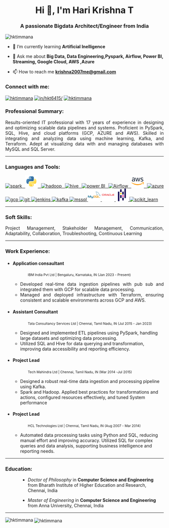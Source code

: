 <h1 align="center">Hi 👋, I'm Hari Krishna T</h1>
<h3 align="center">A passionate Bigdata Architect/Engineer from India</h3>

<p align="left"> <img src="https://komarev.com/ghpvc/?username=hktimmana&label=Profile%20views&color=0e75b6&style=flat" alt="hktimmana" /> </p>

- 🌱 I’m currently learning **Artificial Inelligence**

- 💬 Ask me about **Big Data, Data Engineering,Pyspark, Airflow, Power BI, Streaming, Google Cloud, AWS ,Azure**

- 📫 How to reach me **krishna2007me@gmail.com**

<h3 align="left">Connect with me:</h3>
<p align="left">
<a href="https://twitter.com/hktimmana" target="blank"><img align="center" src="https://raw.githubusercontent.com/rahuldkjain/github-profile-readme-generator/master/src/images/icons/Social/twitter.svg" alt="hktimmana" height="30" width="40" /></a>
<a href="https://linkedin.com/in/in/hkt6415/" target="blank"><img align="center" src="https://raw.githubusercontent.com/rahuldkjain/github-profile-readme-generator/master/src/images/icons/Social/linked-in-alt.svg" alt="in/hkt6415/" height="30" width="40" /></a>
<a href="https://stackoverflow.com/users/hktimmana" target="blank"><img align="center" src="https://raw.githubusercontent.com/rahuldkjain/github-profile-readme-generator/master/src/images/icons/Social/stack-overflow.svg" alt="hktimmana" height="30" width="40" /></a>
</p>
<h3 align="left">Professional Summary:</h3>
<p align="justify">Results-oriented IT professional with 17 years of experience in designing and optimizing scalable data pipelines and systems. Proficient in PySpark, SQL, Hive, and cloud platforms (GCP, AZURE and AWS). Skilled in integrating and analyzing data using machine learning, Kafka, and Terraform. Adept at visualizing data with   and managing databases with MySQL and SQL Server.</p>
<hr/>
<h3 align="left">Languages and Tools:</h3>
<p align="justify"> 
<a href="https://spark.apache.org" target="_blank" rel="noreferrer"> <img src="https://spark.apache.org/images/spark-logo-trademark.png" alt="spark" width="80" height="40"/> </a>
<a href="https://www.python.org" target="_blank" rel="noreferrer"> <img src="https://raw.githubusercontent.com/devicons/devicon/master/icons/python/python-original.svg" alt="python" width="40" height="40"/> </a>
 <a href="https://hadoop.apache.org/" target="_blank" rel="noreferrer"> <img src="https://www.vectorlogo.zone/logos/apache_hadoop/apache_hadoop-icon.svg" alt="hadoop" width="40" height="60"/> </a>
<a href="https://hive.apache.org/" target="_blank" rel="noreferrer"> <img src="https://www.vectorlogo.zone/logos/apache_hive/apache_hive-icon.svg" alt="hive" width="40" height="40"/> </a> 
<a href="https://app.powerbi.com" target="_blank" rel="noreferrer"> <img src="https://spark.apache.org/images/PowerBI-Logo-Square-Insight-Platforms.png" alt="power BI" width="90" height="50"/> </a>
<a href="https://airflow.com" target="_blank" rel="noreferrer"> <img src="https://spark.apache.org/images/AirflowLogo.png" alt="Airflow" width="80" height="40"/> </a>  
<a href="https://aws.amazon.com" target="_blank" rel="noreferrer"> <img src="https://raw.githubusercontent.com/devicons/devicon/master/icons/amazonwebservices/amazonwebservices-original-wordmark.svg" alt="aws" width="40" height="40"/> </a> <a href="https://azure.microsoft.com/en-in/" target="_blank" rel="noreferrer"> <img src="https://www.vectorlogo.zone/logos/microsoft_azure/microsoft_azure-icon.svg" alt="azure" width="40" height="40"/> </a> <a href="https://cloud.google.com" target="_blank" rel="noreferrer"> <img src="https://www.vectorlogo.zone/logos/google_cloud/google_cloud-icon.svg" alt="gcp" width="40" height="40"/> </a> <a href="https://github.com" target="_blank" rel="noreferrer"> <img src="https://github.githubassets.com/assets/GitHub-Logo-ee398b662d42.png" alt="git" width="80" height="40"/> </a><a href="https://www.java.com" target="_blank" rel="noreferrer">  <a href="https://www.jenkins.io" target="_blank" rel="noreferrer"> <img src="https://www.vectorlogo.zone/logos/jenkins/jenkins-icon.svg" alt="jenkins" width="40" height="40"/> </a> <a href="https://kafka.apache.org/" target="_blank" rel="noreferrer"> <img src="https://www.vectorlogo.zone/logos/apache_kafka/apache_kafka-icon.svg" alt="kafka" width="40" height="40"/> </a> <a href="https://www.microsoft.com/en-us/sql-server" target="_blank" rel="noreferrer"> <img src="https://www.svgrepo.com/show/303229/microsoft-sql-server-logo.svg" alt="mssql" width="40" height="40"/> </a> <a href="https://www.mysql.com/" target="_blank" rel="noreferrer"> <img src="https://raw.githubusercontent.com/devicons/devicon/master/icons/mysql/mysql-original-wordmark.svg" alt="mysql" width="40" height="40"/> </a> <a href="https://www.oracle.com/" target="_blank" rel="noreferrer"> <img src="https://raw.githubusercontent.com/devicons/devicon/master/icons/oracle/oracle-original.svg" alt="oracle" width="40" height="40"/> </a> <a href="https://pandas.pydata.org/" target="_blank" rel="noreferrer"> <img src="https://raw.githubusercontent.com/devicons/devicon/2ae2a900d2f041da66e950e4d48052658d850630/icons/pandas/pandas-original.svg" alt="pandas" width="40" height="40"/> </a> <a href="https://scikit-learn.org/" target="_blank" rel="noreferrer"> <img src="https://upload.wikimedia.org/wikipedia/commons/0/05/Scikit_learn_logo_small.svg" alt="scikit_learn" width="90" height="50"/> </a> </p>
<hr/>
<h3 align="left">Soft Skills:</h3>
<p align="justify">Project Management, Stakeholder Management, Communication, Adaptability, Collaboration, Troubleshooting, Continuous Learning</p>
<hr/>
<h3 align="left">Work Experience:</h3>
<ul><li><h4>Application
    consaultant<o:p></o:p></h4></p>
    <p style='margin-left:.5in'><span style='font-size:8.0pt'>IBM
    India Pvt Ltd | Bengaluru, Karnataka, IN (Jan 2023 - Present)<o:p></o:p></span></p>
    <p><ul align="justify"><li>Developed
    real-time data ingestion pipelines with pub sub and integrated them with
    GCP for scalable data processing.</li><li> Managed and deployed infrastructure with
    Terraform, ensuring consistent and scalable environments across GCP and
    AWS.</li></ul></p></li><li>
    <h4>Assistant Consultant<o:p></o:p></h4></p>
    <p style='margin-left:.5in'><span style='font-size:8.0pt'>Tata Consultancy Services Ltd | Chennai, Tamil Nadu, IN (Jul 2015 - Jan 2023)<o:p></o:p></span></p>
    <p><ul><li>Designed
    and implemented ETL pipelines using <span class=SpellE>PySpark</span>,
    handling large datasets and optimizing data processing.</li> <li>Utilized SQL and
    Hive for data querying and transformation, improving data accessibility and
    reporting efficiency.<o:p></o:p></p></li></ul></li><li>
    <h4>Project Lead<o:p></o:p></h4></p>
    <p style='margin-left:.5in'><span style='font-size:8.0pt'>Tech Mahindra Ltd | Chennai, Tamil Nadu, IN (Mar 2014 -Jul 2015)<o:p></o:p></span></p>
    <p><ul><li>Designed
    a robust real-time data ingestion and processing pipeline using Kafka.</li><li>Spark
    and Hadoop. Applied best practices for transformations and actions, configured
    resources effectively, and tuned System performance</p></li></ul></li><li>
    <h4>Project Lead<o:p></o:p></h4></p>
    <p style='margin-left:.5in'><span style='font-size:8.0pt'>HCL Technologies Ltd | Chennai, Tamil Nadu, IN (Aug 2007 - Mar 2014)<o:p></o:p></span></p>
    <p><ul><li>Automated data processing tasks using Python
    and SQL, reducing manual effort and improving accuracy. Utilized SQL for
    complex queries and data analysis, supporting business intelligence and
    reporting needs.</li></ul></p> </li>
      </ul>
<hr/>
<h3 align="left">Education:</h3>
<ul style='margin-left:.5in;text-align:left'>
<li><p><i>Doctor of Philosophy</i> in <b>Computer Science and Engineering</b> from Bharath Institute of Higher Education and Research, Chennai, India </p></li>
<li><p><i>Master of Engineering</i> in <b>Computer Science and Engineering</b> from Anna University, Chennai, India </p></li></ul>
<hr/>
<p><img align="left" src="https://github-readme-stats.vercel.app/api/top-langs?username=hktimmana&show_icons=true&locale=en&layout=compact" alt="hktimmana" /></p>

<p>&nbsp;<img align="center" src="https://github-readme-stats.vercel.app/api?username=hktimmana&show_icons=true&locale=en" alt="hktimmana" /></p>

